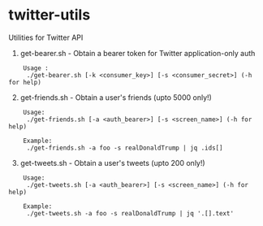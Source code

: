 # twitter-utils
Utilities for Twitter API

 1. get-bearer.sh - Obtain a bearer token for Twitter application-only auth

```
    Usage :
     ./get-bearer.sh [-k <consumer_key>] [-s <consumer_secret>] (-h for help)
```

 2. get-friends.sh - Obtain a user's friends (upto 5000 only!)

```
    Usage:
     ./get-friends.sh [-a <auth_bearer>] [-s <screen_name>] (-h for help)

    Example:
     ./get-friends.sh -a foo -s realDonaldTrump | jq .ids[]
```

 3. get-tweets.sh - Obtain a user's tweets (upto 200 only!)

```
    Usage: 
     ./get-tweets.sh [-a <auth_bearer>] [-s <screen_name>] (-h for help)
     
    Example:
     ./get-tweets.sh -a foo -s realDonaldTrump | jq '.[].text'
```
